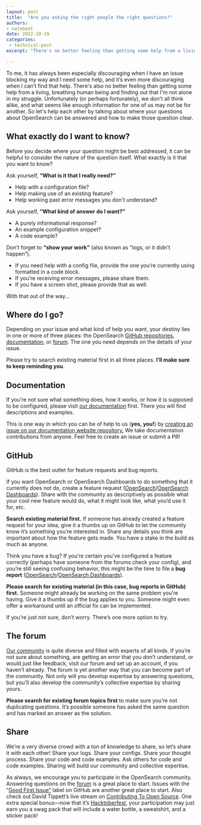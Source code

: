 ```yaml
---
layout: post
title:  "Are you asking the right people the right questions?"
authors:
- nateboot 
date: 2022-10-19
categories:
 - technical-post
excerpt: "There's no better feeling than getting some help from a living, breathing human being and finding out I'm not alone in my struggle."

---
```



To me, it has always been especially discouraging when I have an issue blocking my way and I need some help, and it’s even more discouraging when I can’t find that help. There's also no better feeling than getting some help from a living, breathing human being and finding out that I'm not alone in my struggle. Unfortunately (or perhaps fortunately), we don't all think alike, and what seems like enough information for one of us may not be for another. So let's help each other by talking about where your questions about OpenSearch can be answered and how to make those question clear. 

## What exactly do I want to know?

Before you decide where your question might be best addressed, it can be helpful to consider the nature of the question itself. What exactly is it that you want to know? 

Ask yourself, **“What is it that I really need?”**

* Help with a configuration file? 
* Help making use of an existing feature? 
* Help working past error messages you don't understand?

Ask yourself, **“What kind of answer do I want?”**

* A purely informational response? 
* An example configuration snippet? 
* A code example?

Don’t forget to **“show your work”** (also known as “logs, or it didn’t happen”).

* If you need help with a config file, provide the one you’re currently using formatted in a code block.
* If you’re receiving error messages, please share them.
* If you have a screen shot, please provide that as well. 


With that out of the way...

## Where do I go?

Depending on your issue and what kind of help you want, your destiny lies in one or more of three places: the OpenSearch [GitHub repositories](https://github.com/orgs/opensearch-project/repositories), [documentation](https://opensearch.org/docs/latest/), or [forum](https://forum.opensearch.org/). The one you need depends on the details of your issue. 

Please try to search existing material first in all three places. **I’ll make sure to keep reminding you**. 

## Documentation

If you’re not sure what something does, how it works, or how it is supposed to be configured, please visit [our documentation](https://opensearch.org/docs/latest/) first. There you will find descriptions and examples. 

This is one way in which you can be of help to us (**yes, you!**) by [creating an issue on our documentation website repository.](https://github.com/opensearch-project/documentation-website/issues/new?assignees=&labels=untriaged&template=issue_template.md&title=%5BDOC%5D) We take documentation contributions from anyone. Feel free to create an issue or submit a PR!

##  GitHub

GitHub is the best outlet for feature requests and bug reports. 

If you want OpenSearch or OpenSearch Dashboards to do something that it currently does not do, create a feature request ([OpenSearch](https://github.com/opensearch-project/OpenSearch/issues/new?assignees=&labels=enhancement%2C+untriaged&template=feature_request.md&title=)/[OpenSearch Dashboards](https://github.com/opensearch-project/OpenSearch-Dashboards/issues/new?assignees=&labels=enhancement&template=feature_template.md&title=)). Share with the community as descriptively as possible what your cool new feature would do, what it might look like, what you’d use it for, etc. 

**Search existing material first.** If someone has already created a feature request for your idea, give it a thumbs up on GitHub to let the community know it’s something you’re interested in. Share any details you think are important about how the feature gets made. You have a stake in the build as much as anyone. 

Think you have a bug? If you’re certain you’ve configured a feature correctly (perhaps have someone from the forums check your config), and you’re still seeing confusing behavior, this might be the time to file a **bug report** ([OpenSearch](https://github.com/opensearch-project/OpenSearch/issues/new?assignees=&labels=bug%2C+untriaged&template=bug_template.md&title=%5BBUG%5D)/[OpenSearch Dashboards](https://github.com/opensearch-project/OpenSearch-Dashboards/issues/new?assignees=&labels=bug%2C+untriaged&template=bug_template.md&title=%5BBUG%5D)).

**Please search for existing material (in this case, bug reports in GitHub) first.** Someone might already be working on the same problem you’re having. Give it a thumbs up if the bug applies to you. Someone might even offer a workaround until an official fix can be implemented. 

If you’re just not sure, don’t worry. There’s one more option to try. 

## The forum

[Our community](https://forum.opensearch.org/) is quite diverse and filled with experts of all kinds. If you’re not sure about something, are getting an error that you don’t understand, or would just like feedback, visit our forum and set up an account, if you haven’t already. The forum is yet another way that you can become part of the community. Not only will you develop expertise by answering questions, but you’ll also develop the community’s collective expertise by sharing yours. 

**Please search for existing forum topics first** to make sure you’re not duplicating questions. It’s possible someone has asked the same question and has marked an answer as the solution. 

## Share

We’re a very diverse crowd with a ton of knowledge to share, so let’s share it with each other! Share your logs. Share your configs. Share your thought process. Share your code and code examples. Ask others for code and code examples. Sharing will build our community and collective expertise. 

As always, we encourage you to participate in the OpenSearch community. Answering questions on the [forum](https://forum.opensearch.org/) is a great place to start. Issues with the “[Good First Issue”](https://github.com/search?q=org%3Aopensearch-project+is%3Aopen+is%3Aissue+label%3A%22good+first+issue%22) label on GitHub are another great place to start. Also check out David Tippett’s live stream on [Contributing To Open Source](https://www.youtube.com/watch?v=_g46WiGPhFs). One extra special bonus—now that it’s [Hacktoberfest](https://opensearch.org/blog/community/2022/10/hacktoberfest-2022/), your participation may just earn you a swag pack that will include a water bottle, a sweatshirt, and a sticker pack!



